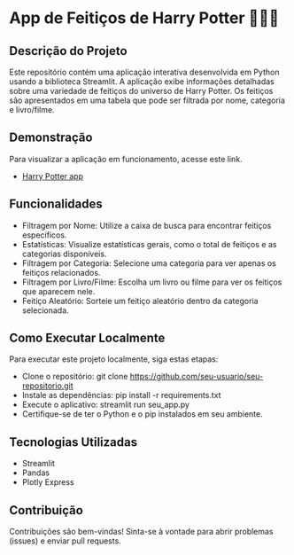 # App de Feitiços de Harry Potter 🧙🏼‍♂️

## Descrição do Projeto
Este repositório contém uma aplicação interativa desenvolvida em Python usando a biblioteca Streamlit. A aplicação exibe informações detalhadas sobre uma variedade de feitiços do universo de Harry Potter. Os feitiços são apresentados em uma tabela que pode ser filtrada por nome, categoria e livro/filme.

## Demonstração
Para visualizar a aplicação em funcionamento, acesse este link.
- [Harry Potter app](https://harry-potter-app-mj.streamlit.app/)

## Funcionalidades
- Filtragem por Nome: Utilize a caixa de busca para encontrar feitiços específicos.
- Estatísticas: Visualize estatísticas gerais, como o total de feitiços e as categorias disponíveis.
- Filtragem por Categoria: Selecione uma categoria para ver apenas os feitiços relacionados.
- Filtragem por Livro/Filme: Escolha um livro ou filme para ver os feitiços que aparecem nele.
- Feitiço Aleatório: Sorteie um feitiço aleatório dentro da categoria selecionada.

## Como Executar Localmente
Para executar este projeto localmente, siga estas etapas:

- Clone o repositório: git clone https://github.com/seu-usuario/seu-repositorio.git
- Instale as dependências: pip install -r requirements.txt
- Execute o aplicativo: streamlit run seu_app.py
- Certifique-se de ter o Python e o pip instalados em seu ambiente.

## Tecnologias Utilizadas
- Streamlit
- Pandas
- Plotly Express

## Contribuição
Contribuições são bem-vindas! Sinta-se à vontade para abrir problemas (issues) e enviar pull requests.
